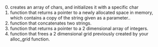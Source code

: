0. creates an array of chars, and initializes it with a specific char
1. function that returns a pointer to a newly allocated space in memory, 
   which contains a copy of the string given as a parameter..
2. function that concatenates two strings.
3. function that returns a pointer to a 2 dimensional array of integers.
4. function that frees a 2 dimensional grid previously created by your 
   alloc_grid function.
